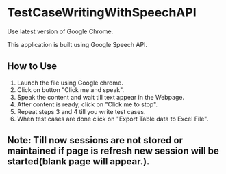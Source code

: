 # TestCaseWritingWithSpeechAPI

Use latest version of Google Chrome.

This application is built using Google Speech API.

## How to Use

1. Launch the file using Google chrome.
2. Click on button "Click me and speak".
3. Speak the content and wait till text appear in the Webpage.
4. After content is ready, click on "Click me to stop".
5. Repeat steps 3 and 4 till you write test cases.
6. When test cases are done click on "Export Table data to Excel File".

## Note: Till now sessions are not stored or maintained if page is refresh new session will be started(blank page will appear.).
